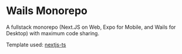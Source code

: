 # Wails Monorepo

A fullstack monorepo (Next.JS on Web, Expo for Mobile, and Wails for Desktop) with maximum code sharing.

Template used: [nextjs-ts](https://github.com/LGiki/wails-template-nextjs)
